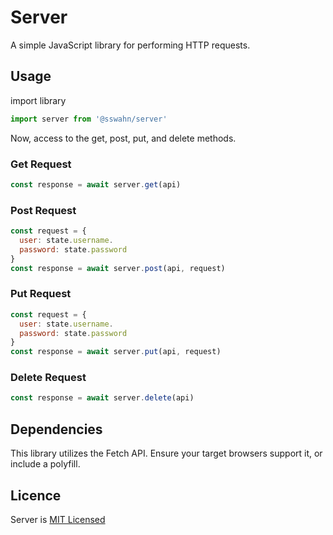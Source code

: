# Server
A simple JavaScript library for performing HTTP requests.  

## Usage  

import library 
```javascript
import server from '@sswahn/server'
```
Now, access to the get, post, put, and delete methods.  

### Get Request
```javascript
const response = await server.get(api)
```

### Post Request
```javascript
const request = {
  user: state.username.
  password: state.password
}
const response = await server.post(api, request)
```

### Put Request
```javascript
const request = {
  user: state.username.
  password: state.password
}
const response = await server.put(api, request)
```

### Delete Request
```javascript
const response = await server.delete(api)
```

## Dependencies
This library utilizes the Fetch API. Ensure your target browsers support it, or include a polyfill.

## Licence
Server is [MIT Licensed](https://github.com/sswahn/server/blob/main/LICENSE)
